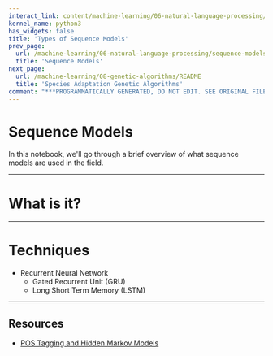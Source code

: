 ```yaml
---
interact_link: content/machine-learning/06-natural-language-processing/sequence-models/intro.ipynb
kernel_name: python3
has_widgets: false
title: 'Types of Sequence Models'
prev_page:
  url: /machine-learning/06-natural-language-processing/sequence-models/README
  title: 'Sequence Models'
next_page:
  url: /machine-learning/08-genetic-algorithms/README
  title: 'Species Adaptation Genetic Algorithms'
comment: "***PROGRAMMATICALLY GENERATED, DO NOT EDIT. SEE ORIGINAL FILES IN /content***"
---
```



# Sequence Models

In this notebook, we'll go through a brief overview of what sequence models are used in the field.



---
# What is it?





---
# Techniques

- Recurrent Neural Network
    - Gated Recurrent Unit (GRU)
    - Long Short Term Memory (LSTM)



---
## Resources
- [POS Tagging and Hidden Markov Models](https://www.freecodecamp.org/news/an-introduction-to-part-of-speech-tagging-and-the-hidden-markov-model-953d45338f24/)

